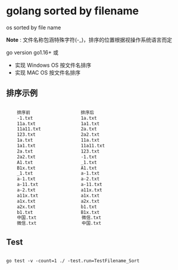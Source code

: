 # golang sorted by filename

os sorted by file name

**Note** : 文件名称包涵特殊字符(-_)，排序的位置根据视操作系统语言而定

go version go1.16+ 或

- 实现 Windows OS 按文件名排序
- 实现 MAC OS 按文件名排序

## 排序示例

```txt

    排序前                   排序后
    -1.txt                  1a.txt
    11a.txt                 1a1.txt
    11a11.txt               2a.txt
    123.txt                 2a2.txt
    1a.txt                  11a.txt
    1a1.txt                 11a11.txt
    2a.txt                  123.txt
    2a2.txt                 -1.txt
    A1.txt                  _1.txt
    B1x.txt                 A1.txt
    _1.txt                  a-1.txt
    a-1.txt                 a-2.txt
    a-11.txt                a-11.txt
    a-2.txt                 a11x.txt
    a11x.txt                a1x.txt
    a1x.txt                 a2x.txt
    a2x.txt                 b1.txt
    b1.txt                  B1x.txt
    中国.txt                 微信.txt
    微信.txt                 中国.txt

```

## Test

```shell

go test -v -count=1 ./ -test.run=TestFilename_Sort

```